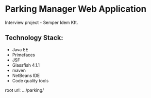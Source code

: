 # Parking Manager Web Application
Interview project - Semper Idem Kft.

## Technology Stack:
 - Java EE
 - Primefaces
 - JSF
 - Glassfish 4.1.1
 - maven
 - NetBeans IDE
 - Code quality tools
 
 root url: .../parking/
 
